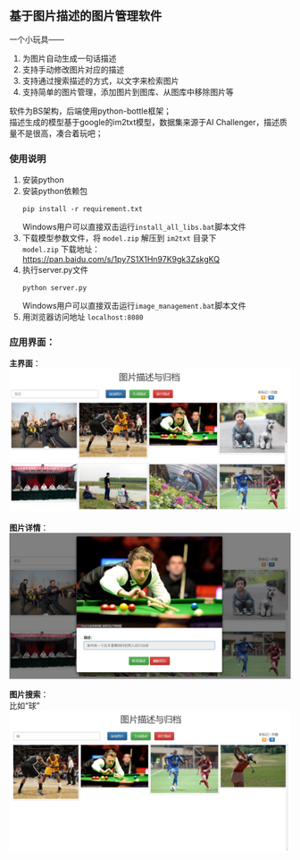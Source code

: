 ## 基于图片描述的图片管理软件
一个小玩具——    
1. 为图片自动生成一句话描述    
2. 支持手动修改图片对应的描述     
3. 支持通过搜索描述的方式，以文字来检索图片    
4. 支持简单的图片管理，添加图片到图库、从图库中移除图片等         
  
软件为BS架构，后端使用python-bottle框架；     
描述生成的模型基于google的im2txt模型，数据集来源于AI Challenger，描述质量不是很高，凑合着玩吧；      
  
### 使用说明    
1. 安装python      
2. 安装python依赖包    
    ```
    pip install -r requirement.txt
    ```     
    Windows用户可以直接双击运行`install_all_libs.bat`脚本文件         
3. 下载模型参数文件，将 `model.zip` 解压到 `im2txt` 目录下     
    `model.zip` 下载地址：https://pan.baidu.com/s/1py7S1X1Hn97K9gk3ZskgKQ       
4. 执行server.py文件    
    ```
    python server.py
    ```    
    Windows用户可以直接双击运行`image_management.bat`脚本文件      
5. 用浏览器访问地址 `localhost:8080`        

### 应用界面：      

**主界面**：      
![](https://raw.githubusercontent.com/hey-yahei/image-management/master/demos/demo_main.png)       
  
**图片详情**：       
![](https://raw.githubusercontent.com/hey-yahei/image-management/master/demos/demo_detail.png)       
  
**图片搜索**：      
比如“球”       
![](https://raw.githubusercontent.com/hey-yahei/image-management/master/demos/demo_search.png)       